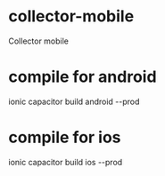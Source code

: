 # collector-mobile
Collector mobile

# compile for android
ionic capacitor build android --prod

# compile for ios
ionic capacitor build ios --prod

